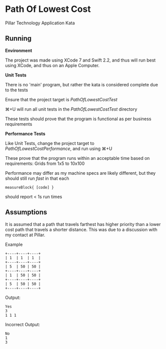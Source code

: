 # Path Of Lowest Cost
Pillar Technology Application Kata

## Running

**Environment**

The project was made using XCode 7 and Swift 2.2, and thus will run best using XCode, and thus on an Apple Computer.

**Unit Tests**

There is no 'main' program, but rather the kata is considered complete due to the tests

Ensure that the project target is *PathOfLowestCostTest*

⌘+U will run all unit tests in the *PathOfLowestCostTest* directory

These tests should prove that the program is functional as per business requirements

**Performance Tests**

Like Unit Tests, change the project target to *PathOfLowestCostPerformance*, and run using ⌘+U

These prove that the program runs within an acceptable time based on requirements: Grids from 1x5 to 10x100

Performance may differ as my machine specs are likely different, but they should still run *fast* in that each

    measureBlock{ [code] }

should report < 1s run times

## Assumptions
It is assumed that a path that travels farthest has higher priority than a lower cost path that travels a shorter distance. This was due to a discussion with my contact at Pillar.

Example

    +----+----+----+
    | 1  | 1  | 1  |
    +----+----+----+
    | 5  | 50 | 50 |
    +----+----+----+
    | 1  | 50 | 50 |
    +----+----+----+
    | 5  | 50 | 50 |
    +----+----+----+

Output:

    Yes
    3
    1 1 1

Incorrect Output:

    No
    1
    3
